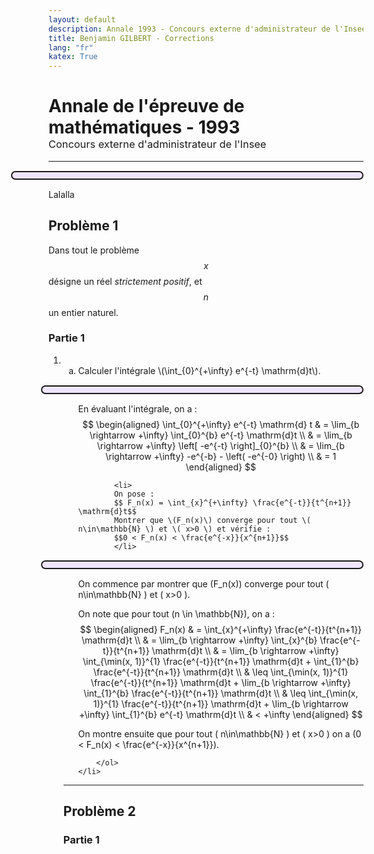 ```yaml
---
layout: default
description: Annale 1993 - Concours externe d'administrateur de l'Insee
title: Benjamin GILBERT - Corrections
lang: "fr"
katex: True
---
```


<h1 style="margin-bottom: 0">Annale de l'épreuve de mathématiques - 1993</h1>
<h3 style="font-weight: normal; margin-top: 0 ">Concours externe d'administrateur de l'Insee</h3>

---

<p style="border: solid 2px; border-radius: 10px; background-color:rgba(121, 28, 248, .1); padding-right: 10px; padding-left: 10px; padding-top: 10px; margin: 15px 0 15px -60px;">

Lalalla

<p>

## Problème 1

Dans tout le problème $$x$$ désigne un réel _strictement positif_, et $$n$$ un entier naturel.

### Partie 1

<ol type="1">
    <li>
        <ol type="a">
            <li> Calculer l'intégrale \(\int_{0}^{+\infty} e^{-t} \mathrm{d}t\). </li>

<p style="border: solid 2px; border-radius: 10px; background-color:rgba(121, 28, 248, .1); padding-right: 10px; padding-left: 10px; padding-top: 10px; margin: 15px 0 15px -60px;">

En évaluant l'intégrale, on a :
$$
\begin{aligned}
    \int_{0}^{+\infty} e^{-t} \mathrm{d} t & = \lim_{b \rightarrow +\infty} \int_{0}^{b} e^{-t} \mathrm{d}t \\
    & = \lim_{b \rightarrow +\infty} \left[ -e^{-t} \right]_{0}^{b} \\
    & = \lim_{b \rightarrow +\infty} -e^{-b} - \left( -e^{-0} \right) \\
    & = 1
\end{aligned}
$$
</p>

            <li> 
            On pose :
            $$ F_n(x) = \int_{x}^{+\infty} \frac{e^{-t}}{t^{n+1}} \mathrm{d}t$$
            Montrer que \(F_n(x)\) converge pour tout \( n\in\mathbb{N} \) et \( x>0 \) et vérifie :
            $$0 < F_n(x) < \frac{e^{-x}}{x^{n+1}}$$
            </li>

<p style="border: solid 2px; border-radius: 10px; background-color:rgba(121, 28, 248, .1); padding-right: 10px; padding-left: 10px; padding-top: 10px; margin: 15px 0 15px -60px;">

On commence par montrer que \(F_n(x)\) converge pour tout \( n\in\mathbb{N} \) et \( x>0 \).

On note que pour tout \(n \in \mathbb{N}\), on a :
$$
\begin{aligned}
    F_n(x) & = \int_{x}^{+\infty} \frac{e^{-t}}{t^{n+1}} \mathrm{d}t \\
    & = \lim_{b \rightarrow +\infty} \int_{x}^{b} \frac{e^{-t}}{t^{n+1}} \mathrm{d}t \\
    & = \lim_{b \rightarrow +\infty} \int_{\min(x, 1)}^{1} \frac{e^{-t}}{t^{n+1}} \mathrm{d}t + \int_{1}^{b} \frac{e^{-t}}{t^{n+1}} \mathrm{d}t \\
    & \leq \int_{\min(x, 1)}^{1} \frac{e^{-t}}{t^{n+1}} \mathrm{d}t + \lim_{b \rightarrow +\infty} \int_{1}^{b} \frac{e^{-t}}{t^{n+1}} \mathrm{d}t \\
    & \leq \int_{\min(x, 1)}^{1} \frac{e^{-t}}{t^{n+1}} \mathrm{d}t + \lim_{b \rightarrow +\infty} \int_{1}^{b} e^{-t} \mathrm{d}t \\
    & < +\infty
\end{aligned}
$$

On montre ensuite que pour tout \( n\in\mathbb{N} \) et \( x>0 \) on a \(0 < F_n(x) < \frac{e^{-x}}{x^{n+1}}\).

</p>

        </ol>
    </li>
</ol> 

---

## Problème 2

### Partie 1
